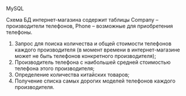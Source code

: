 MySQL

Схема БД интернет-магазина содержит таблицы Company – производители телефонов, Phone – возможные для приобретения телефоны.

1. Запрос для поиска количества и общей стоимости телефонов каждого производителя (в момент времени в интернет-магазине может не быть телефонов конкретного производителя); 
2. Производитель телефона с наибольшей средней стоимостью телефона этого производителя;
3. Определение количества китайских товаров;
4. Получение списка самых дорогих моделей телефонов каждого производителя.